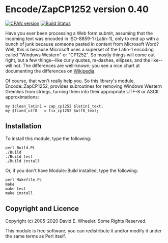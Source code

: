 Encode/ZapCP1252 version 0.40
=============================

[![CPAN version](https://badge.fury.io/pl/Encode-ZapCP1252.svg)](https://badge.fury.io/pl/Encode-ZapCP1252)
[![Build Status](https://github.com/theory/encode-zapcp1252/workflows/CI/badge.svg)](/theory/encode-zapcp1252/actions/)

Have you ever been processing a Web form submit, assuming that the incoming
text was encoded in ISO-8859-1 (Latin-1), only to end up with a bunch of junk
because someone pasted in content from Microsoft Word? Well, this is because
Microsoft uses a superset of the Latin-1 encoding called "Windows Western" or
"CP1252". So mostly things will come out right, but a few things--like curly
quotes, m-dashes, ellipses, and the like--will not. The differences are
well-known; you see a nice chart at documenting the differences on
[Wikipedia](https://en.wikipedia.org/wiki/Windows-1252).

Of course, that won't really help you. So this library's module,
Encode::ZapCP1252, provides subroutines for removing Windows Western Gremlins
from strings, turning them into their appropriate UTF-8 or ASCII
approximations:

    my $clean_latin1 = zap_cp1252 $latin1_text;
    my $fixed_utf8   = fix_cp1252 $utf8_text;

Installation
------------

To install this module, type the following:

    perl Build.PL
    ./Build
    ./Build test
    ./Build install

Or, if you don't have Module::Build installed, type the following:

    perl Makefile.PL
    make
    make test
    make install

Copyright and Licence
---------------------

Copyright (c) 2005-2020 David E. Wheeler. Some Rights Reserved.

This module is free software; you can redistribute it and/or modify it under
the same terms as Perl itself.
